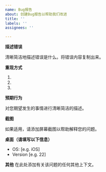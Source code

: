 ```yaml
---
name: Bug报告
about: 创建Bug报告以帮助我们改进
title: ''
labels: ''
assignees: ''

---
```


**描述错误**

清晰简洁地描述错误是什么。将错误内容复制出来。

**重现方式**

1.

2.

3.

**预期行为**

对您期望发生的事情进行清晰简洁的描述。


**截图**

如果适用，请添加屏幕截图以帮助解释您的问题。


**桌面（请填写以下信息）**

 - OS: [e.g. iOS]
 - Version [e.g. 22]


**其他**
在此处添加有关该问题的任何其他上下文。
